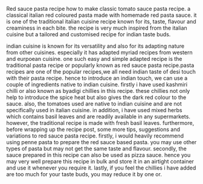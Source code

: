 Red sauce pasta recipe how to make classic tomato sauce pasta recipe. a classical italian red coloured pasta made with homemade red pasta sauce. it is one of the traditional italian cuisine recipe known for its, taste, flavour and creaminess in each bite. the recipe is very much inspired from the italian cuisine but a tailored and customised recipe for indian taste buds. 

indian cuisine is known for its versatility and also for its adapting nature from other cuisines. especially it has adapted myriad recipes from western and eurpoean cuisine. one such easy and simple adapted recipe is the traditional pasta recipe or popularly known as red sauce pasta recipe.pasta recipes are one of the popular recipes,we all need indian taste of desi touch with their pasta recipe. hence to introduce an indian touch, we can use a couple of ingredients native to indian cuisine. firstly i have used kashmiri chilli or also known as byadigi chillies in this recipe. these chillies not only help to introduce the spice heat but also gives the dark red colour to the sauce. also, the tomatoes used are native to indian cuisine and are not specifically used in italian cuisine. in addition, i have used mixed herbs which contains basil leaves and are readily available in any supermarkets. however, the traditional recipe is made with fresh basil leaves.
furthermore, before wrapping up the recipe post, some more tips, suggestions and variations to red sauce pasta recipe. firstly, i would heavily recommend using penne pasta to prepare the red sauce based pasta. you may use other types of pasta but may not get the same taste and flavour. secondly, the sauce prepared in this recipe can also be used as pizza sauce. hence you may very well prepare this recipe in bulk and store it in an airtight container and use it whenever you require it. lastly, if you feel the chillies i have added are too much for your taste buds, you may reduce it by one or.

